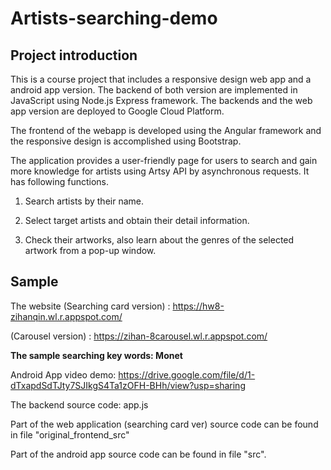 # Artists-searching-demo


## Project introduction


This is a course project that includes a responsive design web app and a android app version.
The backend of both version are implemented in JavaScript using Node.js Express framework. The backends and the web app version are deployed to Google Cloud Platform.


The frontend of the webapp is developed using the Angular framework and the responsive design is accomplished using Bootstrap.


The application provides a user-friendly page for users to search and gain more knowledge for artists using Artsy API by asynchronous requests. It has following functions.


1. Search artists by their name.

2. Select target artists and obtain their detail information.

3. Check their artworks, also learn about the genres of the selected artwork from a pop-up window.



## Sample


The website (Searching card version) : https://hw8-zihanqin.wl.r.appspot.com/

(Carousel version) : https://zihan-8carousel.wl.r.appspot.com/


__The sample searching key words: Monet__


Android App video demo: https://drive.google.com/file/d/1-dTxapdSdTJty7SJIkgS4Ta1zOFH-BHh/view?usp=sharing


The backend source code: app.js


Part of the web application (searching card ver) source code can be found in file "original_frontend_src"


Part of the android app source code can be found in file "src".

